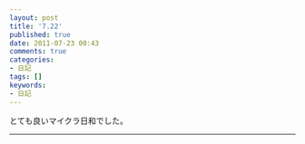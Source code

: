 ```yaml
---
layout: post
title: '7.22'
published: true
date: 2011-07-23 00:43
comments: true
categories:
- 日記
tags: []
keywords:
- 日記
---
```

とても良いマイクラ日和でした。

---

